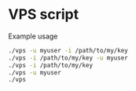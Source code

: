 
# VPS script

Example usage

```sh
./vps -u myuser -i /path/to/my/key
./vps -i /path/to/my/key -u myuser
./vps -i /path/to/my/key
./vps -u myuser
./vps
```